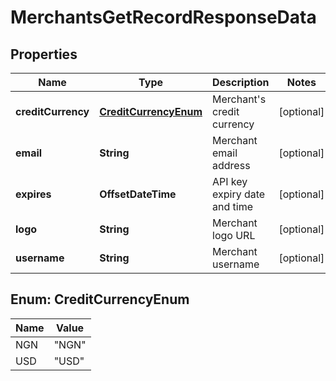 

# MerchantsGetRecordResponseData


## Properties

| Name | Type | Description | Notes |
|------------ | ------------- | ------------- | -------------|
|**creditCurrency** | [**CreditCurrencyEnum**](#CreditCurrencyEnum) | Merchant&#39;s credit currency |  [optional] |
|**email** | **String** | Merchant email address |  [optional] |
|**expires** | **OffsetDateTime** | API key expiry date and time |  [optional] |
|**logo** | **String** | Merchant logo URL |  [optional] |
|**username** | **String** | Merchant username |  [optional] |



## Enum: CreditCurrencyEnum

| Name | Value |
|---- | -----|
| NGN | &quot;NGN&quot; |
| USD | &quot;USD&quot; |



